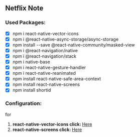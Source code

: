 ## Netflix Note

### Used Packages:

- [x] npm i react-native-vector-icons
- [x] npm i @react-native-async-storage/async-storage
- [x] npm install --save @react-native-community/masked-view
- [x] npm i @react-navigation/native
- [x] npm i @react-navigation/stack
- [x] npm i native-base
- [x] npm i react-native-gesture-handler
- [x] npm i react-native-reanimated
- [x] npm install react-native-safe-area-context
- [x] npm install react-native-screens
- [x] npm install shortid

### Configuration:

for
<ol>
    <li><b>react-native-vector-icons click: </b> <a href="https://www.npmjs.com/package/react-native-vector-icons" target="_blank">Here</a></li>
    <li><b>react-native-screens click: </b> <a href="https://www.npmjs.com/package/react-native-screens" target="_blank">Here</a></li>
</ol>
